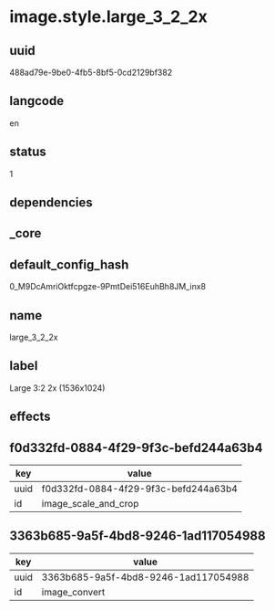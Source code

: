 # image.style.large_3_2_2x

## uuid
488ad79e-9be0-4fb5-8bf5-0cd2129bf382

## langcode
en

## status
1

## dependencies


## _core

## default_config_hash
0_M9DcAmriOktfcpgze-9PmtDei516EuhBh8JM_inx8

## name
large_3_2_2x

## label
Large 3:2 2x (1536x1024)

## effects

## f0d332fd-0884-4f29-9f3c-befd244a63b4
|key|value|
|-|-|
|uuid|f0d332fd-0884-4f29-9f3c-befd244a63b4|
|id|image_scale_and_crop|


## 3363b685-9a5f-4bd8-9246-1ad117054988
|key|value|
|-|-|
|uuid|3363b685-9a5f-4bd8-9246-1ad117054988|
|id|image_convert|

